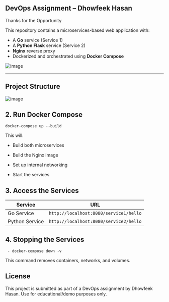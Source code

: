 ## DevOps Assignment – Dhowfeek Hasan 

Thanks for the Opportunity

This repository contains a microservices-based web application with:

-  A **Go** service (Service 1)
-  A **Python Flask** service (Service 2)
-  **Nginx** reverse proxy
-  Dockerized and orchestrated using **Docker Compose**  

![image](https://github.com/user-attachments/assets/8a639df1-7225-4bab-aa24-f9cdd9ea1789)



---

## Project Structure
![image](https://github.com/user-attachments/assets/3ce0e29b-a444-4bf4-aa65-ab62aeb734a0)


## 2. Run Docker Compose
    docker-compose up --build
This will:

- Build both microservices

- Build the Nginx image

- Set up internal networking

- Start the services

## 3. Access the Services 

| Service        | URL                                    |
| -------------- | -------------------------------------- |
| Go Service     | `http://localhost:8080/service1/hello` |
| Python Service | `http://localhost:8080/service2/hello` |

## 4. Stopping the Services
     - docker-compose down -v
This command removes containers, networks, and volumes.

  ## License
This project is submitted as part of a DevOps assignment by Dhowfeek Hasan. Use for educational/demo purposes only.





